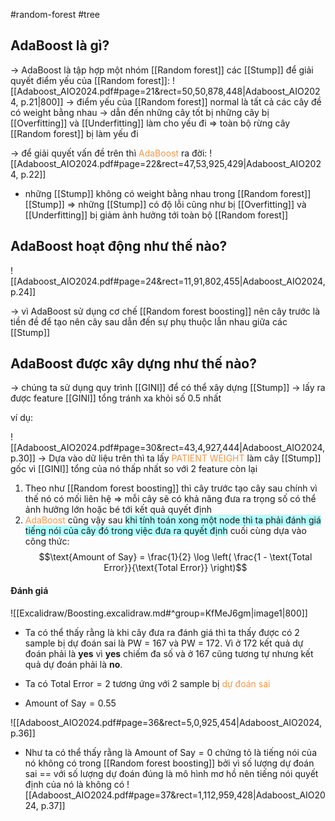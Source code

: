 #random-forest #tree 

## AdaBoost là gì?
-> AdaBoost là tập hợp một nhóm [[Random forest]] các [[Stump]] để giải quyết điểm yếu của [[Random forest]]: 
![[Adaboost_AIO2024.pdf#page=21&rect=50,50,878,448|Adaboost_AIO2024, p.21|800]]
-> điểm yếu của [[Random forest]] normal là tất cả các cây đề có weight bằng nhau -> dẫn đến những cây tốt bị những cây bị [[Overfitting]] và [[Underfitting]] làm cho yếu đi => toàn bộ rừng cây [[Random forest]] bị làm yếu đi

-> để giải quyết vấn đề trên thì <font color="#f79646">AdaBoost</font> ra đời:
![[Adaboost_AIO2024.pdf#page=22&rect=47,53,925,429|Adaboost_AIO2024, p.22]]
- những [[Stump]] không có weight bằng nhau trong [[Random forest]] [[Stump]] 
=> những [[Stump]] có độ lỗi cũng như bị [[Overfitting]] và [[Underfitting]] bị giảm ảnh hưởng tới toàn bộ [[Random forest]] 

## AdaBoost hoạt động như thế nào?

![[Adaboost_AIO2024.pdf#page=24&rect=11,91,802,455|Adaboost_AIO2024, p.24]]

-> vì AdaBoost sử dụng cơ chế [[Random forest boosting]] nên cây trước là tiền đề để tạo nên cây sau dẫn đến sự phụ thuộc lẫn nhau giữa các [[Stump]] 

## AdaBoost được xây dựng như thế nào?

-> chúng ta sử dụng quy trình [[GINI]] để có thể xây dựng [[Stump]] -> lấy ra được feature [[GINI]] tổng tránh xa khỏi số 0.5 nhất 

ví dụ:

![[Adaboost_AIO2024.pdf#page=30&rect=43,4,927,444|Adaboost_AIO2024, p.30]]
-> Dựa vào dữ liệu trên thì ta lấy <font color="#f79646">PATIENT WEIGHT</font> làm cây [[Stump]] gốc vì [[GINI]] tổng của nó thấp nhất so với 2 feature còn lại

1. Theo như [[Random forest boosting]] thì cây trước tạo cây sau chính vì thế nó có mối liên hệ => mỗi cây sẽ có khả năng đưa ra trọng số có thể ảnh hưởng lớn hoặc bé tới kết quả quyết định
2. <font color="#f79646">AdaBoost</font> cũng vậy sau <span style="background:#b1ffff">khi tính toán xong một node thì ta phải đánh giá tiếng nói của cây đó trong việc đưa ra quyết định</span> cuối cùng dựa vào công thức:
$$\text{Amount of Say} = \frac{1}{2} \log \left( \frac{1 - \text{Total Error}}{\text{Total Error}} \right)$$

#### Đánh giá
![[Excalidraw/Boosting.excalidraw.md#^group=KfMeJ6gm|image1|800]]
- Ta có thể thấy rằng là khi cây đưa ra đánh giá thì ta thấy được có 2 sample bị dự đoán sai là PW = 167 và PW = 172. Vì ở 172 kết quả dự đoán phải là **yes** vì **yes** chiếm đa số và ở 167 cũng tương tự nhưng kết quả dự đoán phải là **no**.

- Ta có $\text{Total Error} = 2$ tương ứng với 2 sample bị <font color="#f79646">dự đoán sai </font>
- $\text{Amount of Say} = 0.55$ 

![[Adaboost_AIO2024.pdf#page=36&rect=5,0,925,454|Adaboost_AIO2024, p.36]]

- Như ta có thể thấy rằng là $\text{Amount of Say} = 0$ chứng tỏ là tiếng nói của nó không có trong [[Random forest boosting]] bởi vì số lượng dự đoán sai == với số lượng dự đoán đúng là mô hình mơ hồ nên tiếng nói quyết định của nó là không có 
![[Adaboost_AIO2024.pdf#page=37&rect=1,112,959,428|Adaboost_AIO2024, p.37]]


